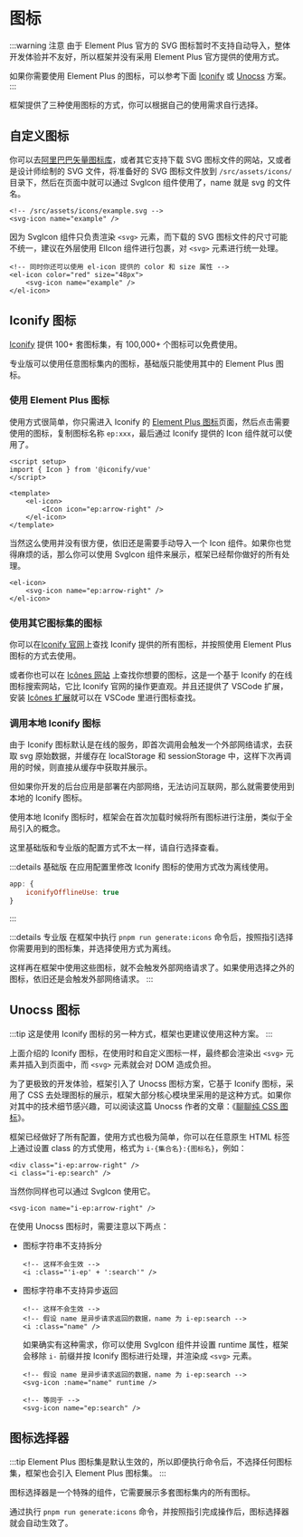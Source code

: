 # 图标

:::warning 注意
由于 Element Plus 官方的 SVG 图标暂时不支持自动导入，整体开发体验并不友好，所以框架并没有采用 Element Plus 官方提供的使用方式。

如果你需要使用 Element Plus 的图标，可以参考下面 [Iconify](#iconify-图标) 或 [Unocss](#unocss-图标) 方案。
:::

框架提供了三种使用图标的方式，你可以根据自己的使用需求自行选择。

## 自定义图标

你可以去[阿里巴巴矢量图标库](https://www.iconfont.cn/)，或者其它支持下载 SVG 图标文件的网站，又或者是设计师绘制的 SVG 文件，将准备好的 SVG 图标文件放到 `/src/assets/icons/` 目录下，然后在页面中就可以通过 SvgIcon 组件使用了，name 就是 svg 的文件名。

```vue
<!-- /src/assets/icons/example.svg -->
<svg-icon name="example" />
```

因为 SvgIcon 组件只负责渲染 `<svg>` 元素，而下载的 SVG 图标文件的尺寸可能不统一，建议在外层使用 ElIcon 组件进行包裹，对 `<svg>` 元素进行统一处理。

```vue
<!-- 同时你还可以使用 el-icon 提供的 color 和 size 属性 -->
<el-icon color="red" size="48px">
    <svg-icon name="example" />
</el-icon>
```

## Iconify 图标

[Iconify](https://github.com/iconify/iconify) 提供 100+ 套图标集，有 100,000+ 个图标可以免费使用。

专业版可以使用任意图标集内的图标，基础版只能使用其中的 Element Plus 图标。

### 使用 Element Plus 图标

使用方式很简单，你只需进入 Iconify 的 [Element Plus 图标](https://icon-sets.iconify.design/ep/)页面，然后点击需要使用的图标，复制图标名称 `ep:xxx`，最后通过 Iconify 提供的 Icon 组件就可以使用了。

```vue
<script setup>
import { Icon } from '@iconify/vue'
</script>

<template>
    <el-icon>
        <Icon icon="ep:arrow-right" />
    </el-icon>
</template>
```

当然这么使用并没有很方便，依旧还是需要手动导入一个 Icon 组件。如果你也觉得麻烦的话，那么你可以使用 SvgIcon 组件来展示，框架已经帮你做好的所有处理。

```vue-html
<el-icon>
    <svg-icon name="ep:arrow-right" />
</el-icon>
```

### 使用其它图标集的图标 <sup class="pro-badge" />

你可以在[Iconify 官网](https://icon-sets.iconify.design/)上查找 Iconify 提供的所有图标，并按照使用 Element Plus 图标的方式去使用。

或者你也可以在 [Icônes 网站](https://icones.js.org/) 上查找你想要的图标，这是一个基于 Iconify 的在线图标搜索网站，它比 Iconify 官网的操作更直观。并且还提供了 VSCode 扩展，安装 [Icônes 扩展](https://marketplace.visualstudio.com/items?itemName=afzalsayed96.icones)就可以在 VSCode 里进行图标查找。

<ZoomImg src="/icones1.png" />

<ZoomImg src="/icones2.png" />

### 调用本地 Iconify 图标

由于 Iconify 图标默认是在线的服务，即首次调用会触发一个外部网络请求，去获取 svg 原始数据，并缓存在 localStorage 和 sessionStorage 中，这样下次再调用的时候，则直接从缓存中获取并展示。

但如果你开发的后台应用是部署在内部网络，无法访问互联网，那么就需要使用到本地的 Iconify 图标。

使用本地 Iconify 图标时，框架会在首次加载时候将所有图标进行注册，类似于全局引入的概念。

这里基础版和专业版的配置方式不太一样，请自行选择查看。


:::details 基础版
在应用配置里修改 Iconify 图标的使用方式改为离线使用。

```js
app: {
    iconifyOfflineUse: true
}
```
:::

:::details 专业版
在框架中执行 `pnpm run generate:icons` 命令后，按照指引选择你需要用到的图标集，并选择使用方式为离线。

这样再在框架中使用这些图标，就不会触发外部网络请求了。如果使用选择之外的图标，依旧还是会触发外部网络请求。
:::

## Unocss 图标 <sup class="pro-badge" />

:::tip
这是使用 Iconify 图标的另一种方式，框架也更建议使用这种方案。
:::

上面介绍的 Iconify 图标，在使用时和自定义图标一样，最终都会渲染出 `<svg>` 元素并插入到页面中，而 `<svg>` 元素就会对 DOM 造成负担。

为了更极致的开发体验，框架引入了 Unocss 图标方案，它基于 Iconify 图标，采用了 CSS 去处理图标的展示，框架大部分核心模块里采用的是这种方式。如果你对其中的技术细节感兴趣，可以阅读这篇 Unocss 作者的文章：《[聊聊纯 CSS 图标](https://antfu.me/posts/icons-in-pure-css-zh)》。

框架已经做好了所有配置，使用方式也极为简单，你可以在任意原生 HTML 标签上通过设置 class 的方式使用，格式为 `i-{集合名}:{图标名}`，例如：

```vue-html
<div class="i-ep:arrow-right" />
<i class="i-ep:search" />
```

当然你同样也可以通过 SvgIcon 使用它。

```vue-html
<svg-icon name="i-ep:arrow-right" />
```

在使用 Unocss 图标时，需要注意以下两点：

- 图标字符串不支持拆分

    ```vue-html
    <!-- 这样不会生效 -->
    <i :class="'i-ep' + ':search'" />
    ```

- 图标字符串不支持异步返回

    ```vue-html
    <!-- 这样不会生效 -->
    <!-- 假设 name 是异步请求返回的数据，name 为 i-ep:search -->
    <i :class="name" />
    ```

    如果确实有这种需求，你可以使用 SvgIcon 组件并设置 runtime 属性，框架会移除 `i-` 前缀并按 Iconify 图标进行处理，并渲染成 `<svg>` 元素。

    ```vue-html
    <!-- 假设 name 是异步请求返回的数据，name 为 i-ep:search -->
    <svg-icon :name="name" runtime />

    <!-- 等同于 -->
    <svg-icon name="ep:search" />
    ```

## 图标选择器 <sup class="pro-badge" />

:::tip
Element Plus 图标集是默认生效的，所以即便执行命令后，不选择任何图标集，框架也会引入 Element Plus 图标集。
:::

图标选择器是一个特殊的组件，它需要展示多套图标集内的所有图标。

通过执行 `pnpm run generate:icons` 命令，并按照指引完成操作后，图标选择器就会自动生效了。